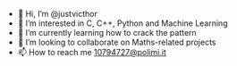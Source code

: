 - 👋 Hi, I’m @justvicthor
- 👀 I’m interested in C, C++, Python and Machine Learning
- 🌱 I’m currently learning how to crack the pattern
- 💞️ I’m looking to collaborate on Maths-related projects
- 📫 How to reach me 10794727@polimi.it

<!---
justvicthor/justvicthor is a ✨ special ✨ repository because its `README.md` (this file) appears on your GitHub profile.
You can click the Preview link to take a look at your changes.
--->
